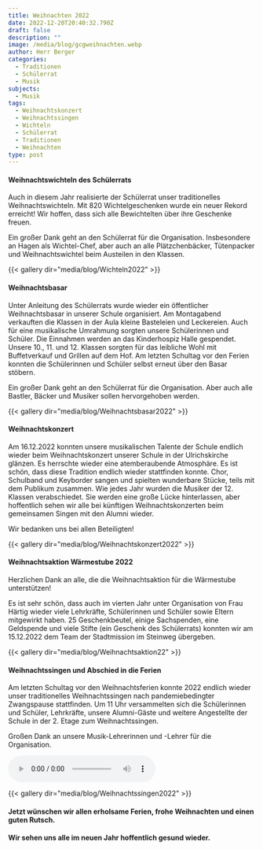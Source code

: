 ```yaml
---
title: Weihnachten 2022
date: 2022-12-20T20:40:32.790Z
draft: false
description: ""
image: /media/blog/gcgweihnachten.webp
author: Herr Berger
categories:
  - Traditionen
  - Schülerrat
  - Musik
subjects:
  - Musik
tags:
  - Weihnachtskonzert
  - Weihnachtssingen
  - Wichteln
  - Schülerrat
  - Traditionen
  - Weihnachten
type: post
---
```

#### Weihnachtswichteln des Schülerrats

Auch in diesem Jahr realisierte der Schülerrat unser traditionelles Weihnachtswichteln. Mit 820 Wichtelgeschenken wurde ein neuer Rekord erreicht! Wir hoffen, dass sich alle Bewichtelten über ihre Geschenke freuen.

Ein großer Dank geht an den Schülerrat für die Organisation. Insbesondere an Hagen als Wichtel-Chef, aber auch an alle Plätzchenbäcker, Tütenpacker und Weihnachtswichtel beim Austeilen in den Klassen.

{{< gallery dir="media/blog/Wichteln2022" >}}

#### Weihnachtsbasar

U﻿nter Anleitung des Schülerrats wurde wieder ein öffentlicher Weihnachtsbasar in unserer Schule organisiert. Am Montagabend verkauften die Klassen in der Aula kleine Basteleien und Leckereien. Auch für eine musikalische Umrahmung sorgten unsere Schülerinnen und Schüler. Die Einnahmen werden an das Kinderhospiz Halle gespendet. Unsere 10., 11. und 12. Klassen sorgten für das leibliche Wohl mit Buffetverkauf und Grillen auf dem Hof. Am letzten Schultag vor den Ferien konnten die Schülerinnen und Schüler selbst erneut über den Basar stöbern.

Ein großer Dank geht an den Schülerrat für die Organisation. Aber auch alle Bastler, Bäcker und Musiker sollen hervorgehoben werden.

{{< gallery dir="media/blog/Weihnachtsbasar2022" >}}

#### Weihnachtskonzert

Am 16.12.2022 konnten unsere musikalischen Talente der Schule endlich wieder beim Weihnachtskonzert unserer Schule in der Ulrichskirche glänzen. Es herrschte wieder eine atemberaubende Atmosphäre. Es ist schön, dass diese Tradition endlich wieder stattfinden konnte. Chor, Schulband und Keyborder sangen und spielten wunderbare Stücke, teils mit dem Publikum zusammen. Wie jedes Jahr wurden die Musiker der 12. Klassen verabschiedet. Sie werden eine große Lücke hinterlassen, aber hoffentlich sehen wir alle bei künftigen Weihnachtskonzerten beim gemeinsamen Singen mit den Alumni wieder.

Wir bedanken uns bei allen Beteiligten!

{{< gallery dir="media/blog/Weihnachtskonzert2022" >}}

#### Weihnachtsaktion Wärmestube 2022

Herzlichen Dank an alle, die die Weihnachtsaktion für die Wärmestube unterstützen!

Es ist sehr schön, dass auch im vierten Jahr unter Organisation von Frau Härtig wieder viele Lehrkräfte, Schülerinnen
und Schüler sowie Eltern mitgewirkt haben. 25 Geschenkbeutel, einige
Sachspenden, eine Geldspende und viele Stifte (ein Geschenk des Schülerrats)
konnten wir am 15.12.2022 dem Team der Stadtmission im Steinweg übergeben.

{{< gallery dir="media/blog/Weihnachtsaktion22" >}}

#### Weihnachtssingen und Abschied in die Ferien

Am letzten Schultag vor den Weihnachtsferien konnte 2022 endlich wieder unser traditionelles Weihnachtssingen nach pandemiebedingter Zwangspause stattfinden. Um 11 Uhr versammelten sich die Schülerinnen und Schüler, Lehrkräfte, unsere Alumni-Gäste und weitere Angestellte der Schule in der 2. Etage zum Weihnachtssingen.

Großen Dank an unsere Musik-Lehrerinnen und -Lehrer für die Organisation.

<audio controls src="/media/blog/Weihnachtssingen2022/WS22_Lied.mp3" type="audio/mpeg">
</audio>

{{< gallery dir="media/blog/Weihnachtssingen2022" >}}

#### Jetzt wünschen wir allen erholsame Ferien, frohe Weihnachten und einen guten Rutsch.

#### Wir sehen uns alle im neuen Jahr hoffentlich gesund wieder.





